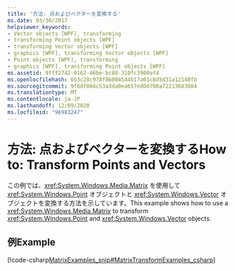 ```yaml
---
title: '方法: 点およびベクターを変換する'
ms.date: 03/30/2017
helpviewer_keywords:
- Vector objects [WPF], transforming
- transforming Point objects [WPF]
- transforming Vector objects [WPF]
- graphics [WPF], transforming Vector objects [WPF]
- Point objects [WPF], transforming
- graphics [WPF], transforming Point objects [WPF]
ms.assetid: 9fff2742-9162-46be-bc88-310fc3900af4
ms.openlocfilehash: 653c28c978f86004544b17a01c8d5d31a12140fb
ms.sourcegitcommit: 9f6df084c53a3da0ea657ed0d708a72213683084
ms.translationtype: MT
ms.contentlocale: ja-JP
ms.lasthandoff: 12/09/2020
ms.locfileid: "96983247"
---
```

# <a name="how-to-transform-points-and-vectors"></a><span data-ttu-id="505dc-102">方法: 点およびベクターを変換する</span><span class="sxs-lookup"><span data-stu-id="505dc-102">How to: Transform Points and Vectors</span></span>
<span data-ttu-id="505dc-103">この例では、<xref:System.Windows.Media.Matrix> を使用して <xref:System.Windows.Point> オブジェクトと <xref:System.Windows.Vector> オブジェクトを変換する方法を示しています。</span><span class="sxs-lookup"><span data-stu-id="505dc-103">This example shows how to use a <xref:System.Windows.Media.Matrix> to transform <xref:System.Windows.Point> and <xref:System.Windows.Vector> objects.</span></span>  
  
## <a name="example"></a><span data-ttu-id="505dc-104">例</span><span class="sxs-lookup"><span data-stu-id="505dc-104">Example</span></span>  
 [!code-csharp[MatrixExamples_snip#MatrixTransformExamples_csharp](~/samples/snippets/csharp/VS_Snippets_Wpf/MatrixExamples_snip/CSharp/MatrixExample.cs#matrixtransformexamples_csharp)]
